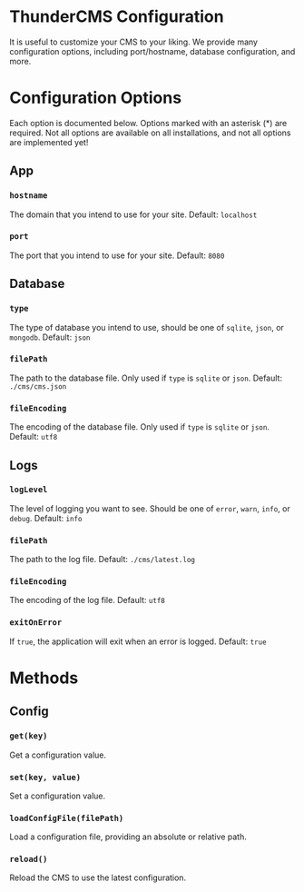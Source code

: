 # ThunderCMS Configuration

It is useful to customize your CMS to your liking. We provide many configuration options, including port/hostname, database configuration, and more.

# Configuration Options

Each option is documented below. Options marked with an asterisk (*) are required.
Not all options are available on all installations, and not all options are implemented yet!

## App

### `hostname`
The domain that you intend to use for your site. Default: `localhost`

### `port`
The port that you intend to use for your site. Default: `8080`

## Database

### `type`
The type of database you intend to use, should be one of `sqlite`, `json`, or `mongodb`. Default: `json`

### `filePath`
The path to the database file. Only used if `type` is `sqlite` or `json`. Default: `./cms/cms.json`

### `fileEncoding`
The encoding of the database file. Only used if `type` is `sqlite` or `json`. Default: `utf8`

## Logs

### `logLevel`
The level of logging you want to see. Should be one of `error`, `warn`, `info`, or `debug`. Default: `info`

### `filePath`
The path to the log file. Default: `./cms/latest.log`

### `fileEncoding`
The encoding of the log file. Default: `utf8`

### `exitOnError`
If `true`, the application will exit when an error is logged. Default: `true`

# Methods

## Config

### `get(key)`
Get a configuration value.

### `set(key, value)`
Set a configuration value.

### `loadConfigFile(filePath)`
Load a configuration file, providing an absolute or relative path.

### `reload()`
Reload the CMS to use the latest configuration.